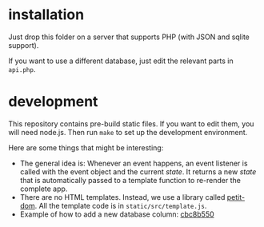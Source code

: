 # installation

Just drop this folder on a server that supports PHP (with JSON and sqlite
support).

If you want to use a different database, just edit the relevant parts in
`api.php`.

# development

This repository contains pre-build static files. If you want to edit them, you
will need node.js. Then run `make` to set up the development environment.

Here are some things that might be interesting:

-   The general idea is: Whenever an event happens, an event listener is called
    with the event object and the current *state*. It returns a new *state*
    that is automatically passed to a template function to re-render the
    complete app.
-   There are no HTML templates. Instead, we use a library called
    [petit-dom](https://github.com/yelouafi/petit-dom).
    All the template code is in `static/src/template.js`.
-   Example of how to add a new database column:
    [cbc8b550](https://github.com/xi/kub-weiterleitungsliste/commit/cbc8b550e3c21a2127b68f0e3db1586a34b9e18c)
